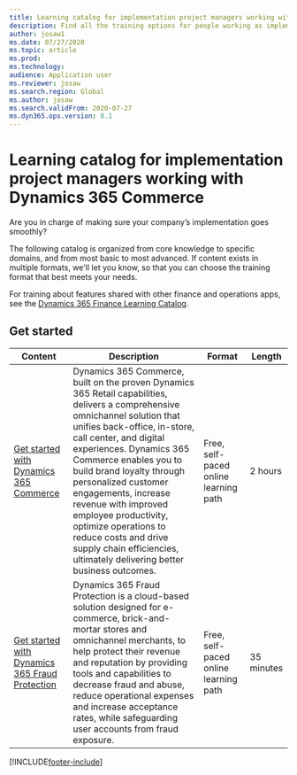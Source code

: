 ```yaml
---
title: Learning catalog for implementation project managers working with Dynamics 365 Commerce
description: Find all the training options for people working as implementation project managers with Dynamics 365 Commerce.
author: josaw1
ms.date: 07/27/2020
ms.topic: article
ms.prod: 
ms.technology: 
audience: Application user
ms.reviewer: josaw
ms.search.region: Global
ms.author: josaw
ms.search.validFrom: 2020-07-27
ms.dyn365.ops.version: 8.1
---
```


# Learning catalog for implementation project managers working with Dynamics 365 Commerce

Are you in charge of making sure your company’s implementation goes smoothly?

The following catalog is organized from core knowledge to specific domains, and from most basic to most advanced. If content exists in multiple formats, we'll let you know, so that you can choose the training format that best meets your needs.

For training about features shared with other finance and operations apps, see the [Dynamics 365 Finance Learning Catalog](../../finance/get-started/learning-catalog-project-manager.md).

## Get started<a name="get-started"></a>

| Content | Description | Format | Length |
|---------|-------------|--------|--------|
| [Get started with Dynamics 365 Commerce](/training/paths/get-started-dynamics-365-commerce/)  | Dynamics 365 Commerce, built on the proven Dynamics 365 Retail capabilities, delivers a comprehensive omnichannel solution that unifies back-office, in-store, call center, and digital experiences. Dynamics 365 Commerce enables you to build brand loyalty through personalized customer engagements, increase revenue with improved employee productivity, optimize operations to reduce costs and drive supply chain efficiencies, ultimately delivering better business outcomes. | Free, self-paced online learning path   | 2 hours   |
| [Get started with Dynamics 365 Fraud Protection](/training/modules/get-started-fraud-protection/)| Dynamics 365 Fraud Protection is a cloud-based solution designed for e-commerce, brick-and-mortar stores and omnichannel merchants, to help protect their revenue and reputation by providing tools and capabilities to decrease fraud and abuse, reduce operational expenses and increase acceptance rates, while safeguarding user accounts from fraud exposure. | Free, self-paced online learning path | 35 minutes |

[!INCLUDE[footer-include](../../includes/footer-banner.md)]

